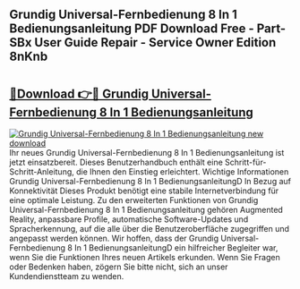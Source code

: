 ## Grundig Universal-Fernbedienung 8 In 1 Bedienungsanleitung PDF Download Free - Part-SBx User Guide Repair - Service Owner Edition 8nKnb

# <h2><a href="http://df1abjz.blite.top/?on=Grundig+Universal-Fernbedienung+8+In+1+Bedienungsanleitung">🔗Download 👉🔴 Grundig Universal-Fernbedienung 8 In 1 Bedienungsanleitung</a></h2>

[![Grundig Universal-Fernbedienung 8 In 1 Bedienungsanleitung new download](https://i.imgur.com/lujVjoI.png)](http://df1abjz.blite.top/?on=Grundig+Universal-Fernbedienung+8+In+1+Bedienungsanleitung)
Ihr neues Grundig Universal-Fernbedienung 8 In 1 Bedienungsanleitung ist jetzt einsatzbereit. Dieses Benutzerhandbuch enthält eine Schritt-für-Schritt-Anleitung, die Ihnen den Einstieg erleichtert. Wichtige Informationen Grundig Universal-Fernbedienung 8 In 1 BedienungsanleitungD In Bezug auf Konnektivität Dieses Produkt benötigt eine stabile Internetverbindung für eine optimale Leistung. Zu den erweiterten Funktionen von Grundig Universal-Fernbedienung 8 In 1 Bedienungsanleitung gehören Augmented Reality, anpassbare Profile, automatische Software-Updates und Spracherkennung, auf die alle über die Benutzeroberfläche zugegriffen und angepasst werden können. Wir hoffen, dass der Grundig Universal-Fernbedienung 8 In 1 BedienungsanleitungD ein hilfreicher Begleiter war, wenn Sie die Funktionen Ihres neuen Artikels erkunden. Wenn Sie Fragen oder Bedenken haben, zögern Sie bitte nicht, sich an unser Kundendienstteam zu wenden.

